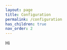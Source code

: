 ```yaml
---
layout: page
title: Configuration
permalink: /configuration
has_children: true
nav_order: 2
---
```



Hi